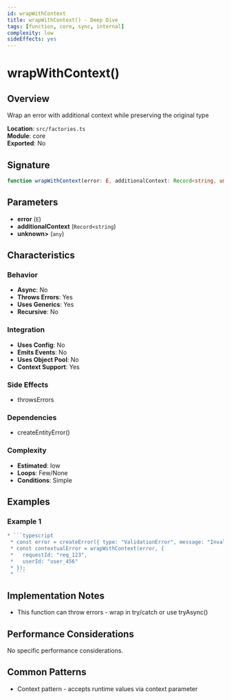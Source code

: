 ```yaml
---
id: wrapWithContext
title: wrapWithContext() - Deep Dive
tags: [function, core, sync, internal]
complexity: low
sideEffects: yes
---
```


# wrapWithContext()

## Overview
Wrap an error with additional context while preserving the original type

**Location**: `src/factories.ts`  
**Module**: core  
**Exported**: No  

## Signature
```typescript
function wrapWithContext(error: E, additionalContext: Record<string, unknown>: any): E
```

## Parameters
- **error** (`E`)
- **additionalContext** (`Record<string`)
- **unknown>** (`any`)

## Characteristics

### Behavior
- **Async**: No
- **Throws Errors**: Yes
- **Uses Generics**: Yes
- **Recursive**: No

### Integration
- **Uses Config**: No
- **Emits Events**: No
- **Uses Object Pool**: No
- **Context Support**: Yes

### Side Effects
- throwsErrors

### Dependencies
- createEntityError()

### Complexity
- **Estimated**: low
- **Loops**: Few/None
- **Conditions**: Simple


## Examples

### Example 1
```typescript
* ```typescript
 * const error = createError({ type: "ValidationError", message: "Invalid input" });
 * const contextualError = wrapWithContext(error, {
 *   requestId: "req_123",
 *   userId: "user_456"
 * });
 * ```
```



## Implementation Notes
- This function can throw errors - wrap in try/catch or use tryAsync()

## Performance Considerations
No specific performance considerations.

## Common Patterns
- Context pattern - accepts runtime values via context parameter
